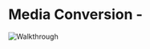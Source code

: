 # Media Conversion - 

![Walkthrough](https://media.giphy.com/media/HaW2iLDzbXePTUzUuP/giphy-downsized-large.gif)

